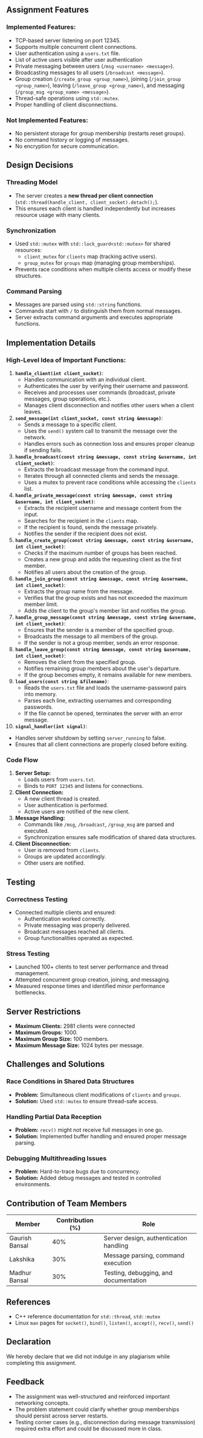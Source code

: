 ## Assignment Features

### Implemented Features:
- TCP-based server listening on port 12345.
- Supports multiple concurrent client connections.
- User authentication using a `users.txt` file.
- List of active users visible after user authentication
- Private messaging between users (`/msg <username> <message>`).
- Broadcasting messages to all users (`/broadcast <message>`).
- Group creation (`/create_group <group_name>`), joining (`/join_group <group_name>`), leaving (`/leave_group <group_name>`), and messaging (`/group_msg <group_name> <message>`).
- Thread-safe operations using `std::mutex`.
- Proper handling of client disconnections.


### Not Implemented Features:
- No persistent storage for group membership (restarts reset groups).
- No command history or logging of messages.
- No encryption for secure communication.

## Design Decisions

### Threading Model
- The server creates a **new thread per client connection** (`std::thread(handle_client, client_socket).detach();`).
- This ensures each client is handled independently but increases resource usage with many clients.

### Synchronization
- Used `std::mutex` with `std::lock_guard<std::mutex>` for shared resources:
  - `client_mutex` for `clients` map (tracking active users).
  - `group_mutex` for `groups` map (managing group memberships).
- Prevents race conditions when multiple clients access or modify these structures.

### Command Parsing
- Messages are parsed using `std::string` functions.
- Commands start with `/` to distinguish them from normal messages.
- Server extracts command arguments and executes appropriate functions.

## Implementation Details

### High-Level Idea of Important Functions:

1. **`handle_client(int client_socket)`**:
    - Handles communication with an individual client.
    - Authenticates the user by verifying their username and password.
    - Receives and processes user commands (broadcast, private messages, group operations, etc.).
    - Manages client disconnection and notifies other users when a client leaves.
2. **`send_message(int client_socket, const string &message)`**:
    - Sends a message to a specific client.
    - Uses the `send()` system call to transmit the message over the network.
    - Handles errors such as connection loss and ensures proper cleanup if sending fails.
3. **`handle_broadcast(const string &message, const string &username, int client_socket)`**:
    - Extracts the broadcast message from the command input.
    - Iterates through all connected clients and sends the message.
    - Uses a mutex to prevent race conditions while accessing the `clients` list.
4. **`handle_private_message(const string &message, const string &username, int client_socket)`**:
    - Extracts the recipient username and message content from the input.
    - Searches for the recipient in the `clients` map.
    - If the recipient is found, sends the message privately.
    - Notifies the sender if the recipient does not exist.
5. **`handle_create_group(const string &message, const string &username, int client_socket)`**:
    - Checks if the maximum number of groups has been reached.
    - Creates a new group and adds the requesting client as the first member.
    - Notifies all users about the creation of the group.
6. **`handle_join_group(const string &message, const string &username, int client_socket)`**:
    - Extracts the group name from the message.
    - Verifies that the group exists and has not exceeded the maximum member limit.
    - Adds the client to the group's member list and notifies the group.
7. **`handle_group_message(const string &message, const string &username, int client_socket)`**:
    - Ensures that the sender is a member of the specified group.
    - Broadcasts the message to all members of the group.
    - If the sender is not a group member, sends an error response.
8. **`handle_leave_group(const string &message, const string &username, int client_socket)`**:
    - Removes the client from the specified group.
    - Notifies remaining group members about the user's departure.
    - If the group becomes empty, it remains available for new members.
9. **`load_users(const string &filename)`**:
    - Reads the `users.txt` file and loads the username-password pairs into memory.
    - Parses each line, extracting usernames and corresponding passwords.
    - If the file cannot be opened, terminates the server with an error message.
10. **`signal_handler(int signal)`**:
- Handles server shutdown by setting `server_running` to false.
- Ensures that all client connections are properly closed before exiting.

### Code Flow
1. **Server Setup:**
   - Loads users from `users.txt`.
   - Binds to `PORT 12345` and listens for connections.
2. **Client Connection:**
   - A new client thread is created.
   - User authentication is performed.
   - Active users are notified of the new client.
3. **Message Handling:**
   - Commands like `/msg`, `/broadcast`, `/group_msg` are parsed and executed.
   - Synchronization ensures safe modification of shared data structures.
4. **Client Disconnection:**
   - User is removed from `clients`.
   - Groups are updated accordingly.
   - Other users are notified.

## Testing

### Correctness Testing
- Connected multiple clients and ensured:
  - Authentication worked correctly.
  - Private messaging was properly delivered.
  - Broadcast messages reached all clients.
  - Group functionalities operated as expected.

### Stress Testing
- Launched 100+ clients to test server performance and thread management.
- Attempted concurrent group creation, joining, and messaging.
- Measured response times and identified minor performance bottlenecks.

## Server Restrictions
- **Maximum Clients:** 2981 clients were connected
- **Maximum Groups:** 1000.
- **Maximum Group Size:** 100 members.
- **Maximum Message Size:** 1024 bytes per message.

## Challenges and Solutions

### Race Conditions in Shared Data Structures
- **Problem:** Simultaneous client modifications of `clients` and `groups`.
- **Solution:** Used `std::mutex` to ensure thread-safe access.

### Handling Partial Data Reception
- **Problem:** `recv()` might not receive full messages in one go.
- **Solution:** Implemented buffer handling and ensured proper message parsing.

### Debugging Multithreading Issues
- **Problem:** Hard-to-trace bugs due to concurrency.
- **Solution:** Added debug messages and tested in controlled environments.

## Contribution of Team Members

| Member  | Contribution (%) | Role |
|---------|----------------|------|
| Gaurish Bansal  | 40%            | Server design, authentication handling |
| Lakshika    | 30%            | Message parsing, command execution |
| Madhur Bansal | 30%            | Testing, debugging, and documentation |

## References
- C++ reference documentation for `std::thread`, `std::mutex`
- Linux `man` pages for `socket()`, `bind()`, `listen()`, `accept()`, `recv()`, `send()`

## Declaration
We hereby declare that we did not indulge in any plagiarism while completing this assignment.

## Feedback
- The assignment was well-structured and reinforced important networking concepts.
- The problem statement could clarify whether group memberships should persist across server restarts.
- Testing corner cases (e.g., disconnection during message transmission) required extra effort and could be discussed more in class.



